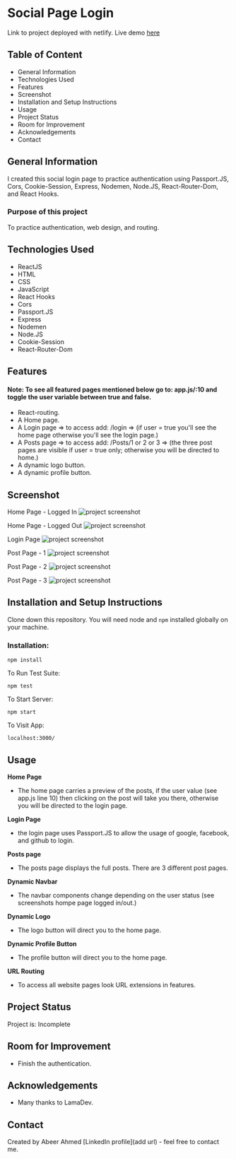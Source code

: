 # Social Page Login
Link to project deployed with netlify. Live demo [here](https://main--social-login-page.netlify.app/)

## Table of Content
* General Information
* Technologies Used
* Features
* Screenshot
* Installation and Setup Instructions
* Usage
* Project Status
* Room for Improvement
* Acknowledgements
* Contact

## General Information
I created this social login page to practice authentication using Passport.JS, Cors, Cookie-Session, Express, Nodemen, Node.JS, React-Router-Dom, and React Hooks.

### Purpose of this project
To practice authentication, web design, and routing.

## Technologies Used
* ReactJS
* HTML
* CSS
* JavaScript
* React Hooks
* Cors
* Passport.JS
* Express
* Nodemen
* Node.JS
* Cookie-Session
* React-Router-Dom

## Features
#### Note: To see all featured pages mentioned below go to: app.js/:10 and toggle the user variable between true and false.
* React-routing.
* A Home page.
* A Login page => to access add: /login => (if user = true you'll see the home page otherwise you'll see the login page.)
* A Posts page => to access add: /Posts/1 or 2 or 3 => (the three post pages are visible if user = true only; otherwise you will be directed to home.)
* A dynamic logo button. 
* A dynamic profile button.

## Screenshot
Home Page - Logged In
![project screenshot](home-page-logged-in.png)

Home Page - Logged Out
![project screenshot](home-page-logged-out.png)

Login Page 
![project screenshot](login-page.png)

Post Page - 1
![project screenshot](post-1.png)

Post Page - 2
![project screenshot](post-2.png)

Post Page - 3
![project screenshot](post-3.png)

## Installation and Setup Instructions

Clone down this repository. You will need node and `npm` installed globally on your machine.

### Installation:

`npm install`

To Run Test Suite:

`npm test`

To Start Server:

`npm start`

To Visit App:

`localhost:3000/`

## Usage

**Home Page**

* The home page carries a preview of the posts, if the user value (see app.js line 10) then clicking on the post will take you there, otherwise you will be directed to the login page.

**Login Page**

* the login page uses Passport.JS to allow the usage of google, facebook, and github to login.

**Posts page**

* The posts page displays the full posts. There are 3 different post pages.

**Dynamic Navbar**

* The navbar components change depending on the user status (see screenshots hompe page logged in/out.)

**Dynamic Logo**

* The logo button will direct you to the home page.

**Dynamic Profile Button**

* The profile button will direct you to the home page.

**URL Routing**

* To access all website pages look URL extensions in features.


## Project Status
Project is: Incomplete

## Room for Improvement
* Finish the authentication.

## Acknowledgements
* Many thanks to LamaDev.

## Contact
Created by Abeer Ahmed [LinkedIn profile](add url) - feel free to contact me.

